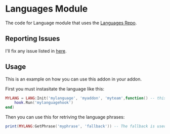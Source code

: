 # Languages Module
The code for Language module that uses the [Languages Repo](https://github.com/Upgration/Languages).

## Reporting Issues
I'll fix any issue listed in [here](https://github.com/Upgration/Languages).

## Usage
This is an example on how you can use this addon in your addon. 

First you must instasitate the language like this:
```lua
MYLANG = LANG:Init('mylanguage', 'myaddon', 'myteam',function() -- this function can be used for calling any hooks that you might need when you've downloaded the needed language files
    hook.Run('mylanguagehook') 
end)
```

Then you can use this for retriving the language phrases:
```lua
print(MYLANG:GetPhrase('myphrase', 'fallback')) -- The fallback is used if the server has a outdated language version, which shouldn't happen.
```

